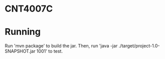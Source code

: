# CNT4007C

# Running

Run 'mvn package' to build the jar. Then, run 'java -jar ./target/project-1.0-SNAPSHOT.jar 1001' to test.
